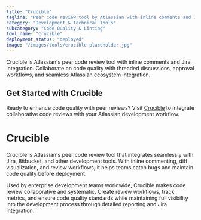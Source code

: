 ```yaml
---
title: "Crucible"
tagline: "Peer code review tool by Atlassian with inline comments and Jira integration"
category: "Development & Technical Tools"
subcategory: "Code Quality & Linting"
tool_name: "Crucible"
deployment_status: "deployed"
image: "/images/tools/crucible-placeholder.jpg"
---
```

Crucible is Atlassian's peer code review tool with inline comments and Jira integration. Collaborate on code quality with threaded discussions, approval workflows, and seamless Atlassian ecosystem integration.

## Get Started with Crucible

Ready to enhance code quality with peer reviews? Visit [Crucible](https://www.atlassian.com/software/crucible) to integrate collaborative code reviews with your Atlassian development workflow.

# Crucible

Crucible is Atlassian's peer code review tool that integrates seamlessly with Jira, Bitbucket, and other development tools. With inline commenting, diff visualization, and review workflows, it helps teams catch bugs and maintain code quality before deployment.

Used by enterprise development teams worldwide, Crucible makes code review collaborative and systematic. Create review workflows, track metrics, and ensure code quality standards while maintaining full visibility into the development process through detailed reporting and Jira integration.